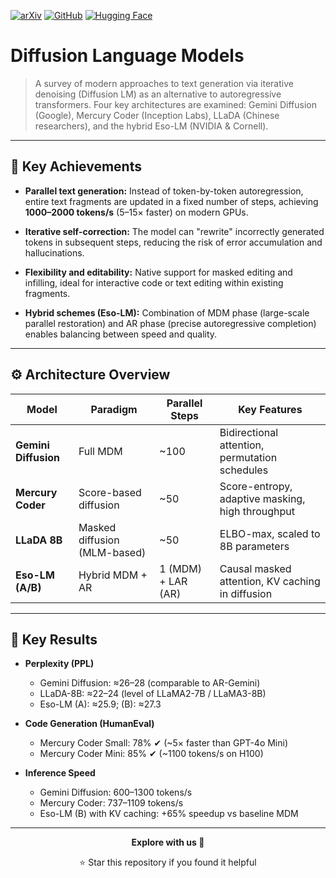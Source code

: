 [![arXiv](https://img.shields.io/badge/arXiv-2506.01928-b31b1b.svg)](https://arxiv.org/abs/2506.01928)
[![GitHub](https://img.shields.io/badge/GitHub-Eso--LMs-black?logo=github)](https://github.com/s-sahoo/Eso-LMs)
[![Hugging Face](https://img.shields.io/badge/%F0%9F%A4%97%20Hugging%20Face-Models-yellow)](https://huggingface.co/collections/sahoo-diffusion/eso-lms-6838e86cb2c49f45302f0092)

# Diffusion Language Models

> A survey of modern approaches to text generation via iterative denoising (Diffusion LM) as an alternative to autoregressive transformers. Four key architectures are examined: Gemini Diffusion (Google), Mercury Coder (Inception Labs), LLaDA (Chinese researchers), and the hybrid Eso-LM (NVIDIA & Cornell).

---

## 🚀 Key Achievements

* **Parallel text generation:** Instead of token-by-token autoregression, entire text fragments are updated in a fixed number of steps, achieving **1000–2000 tokens/s** (5–15× faster) on modern GPUs.

* **Iterative self-correction:** The model can "rewrite" incorrectly generated tokens in subsequent steps, reducing the risk of error accumulation and hallucinations.

* **Flexibility and editability:** Native support for masked editing and infilling, ideal for interactive code or text editing within existing fragments.

* **Hybrid schemes (Eso-LM):** Combination of MDM phase (large-scale parallel restoration) and AR phase (precise autoregressive completion) enables balancing between speed and quality.

---

## ⚙️ Architecture Overview

| Model               | Paradigm                     | Parallel Steps | Key Features                                   |
| ------------------- | ---------------------------- | -------------- | ---------------------------------------------- |
| **Gemini Diffusion** | Full MDM                     | ~100           | Bidirectional attention, permutation schedules |
| **Mercury Coder**   | Score-based diffusion        | ~50            | Score-entropy, adaptive masking, high throughput |
| **LLaDA 8B**        | Masked diffusion (MLM-based) | ~50            | ELBO-max, scaled to 8B parameters              |
| **Eso-LM (A/B)**    | Hybrid MDM + AR              | 1 (MDM) + LAR (AR) | Causal masked attention, KV caching in diffusion |

---

## 🔬 Key Results

* **Perplexity (PPL)**

  * Gemini Diffusion: ≈26–28 (comparable to AR-Gemini)
  * LLaDA-8B: ≈22–24 (level of LLaMA2-7B / LLaMA3-8B)
  * Eso-LM (A): ≈25.9; (B): ≈27.3

* **Code Generation (HumanEval)**

  * Mercury Coder Small: 78% ✔ (~5× faster than GPT-4o Mini)
  * Mercury Coder Mini: 85% ✔ (~1100 tokens/s on H100)

* **Inference Speed**

  * Gemini Diffusion: 600–1300 tokens/s
  * Mercury Coder: 737–1109 tokens/s
  * Eso-LM (B) with KV caching: +65% speedup vs baseline MDM

---

<div align="center">

**Explore with us 🚀**

⭐ Star this repository if you found it helpful

</div>